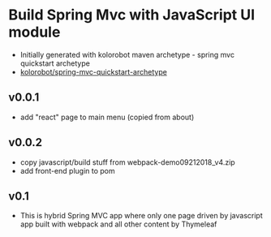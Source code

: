 # Build Spring Mvc with JavaScript UI module 

- Initially generated with kolorobot maven archetype - spring mvc quickstart archetype
- [kolorobot/spring-mvc-quickstart-archetype](https://github.com/kolorobot/spring-mvc-quickstart-archetype)

## v0.0.1
- add "react" page to main menu (copied from about)
## v0.0.2
- copy javascript/build stuff from webpack-demo09212018_v4.zip
- add front-end plugin to pom

## v0.1 
- This is hybrid Spring MVC app where only one page driven by javascript app built with webpack and all other content by Thymeleaf